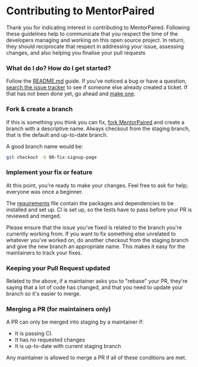 # Contributing to MentorPaired

Thank you for indicating interest in contributing to MentorPaired. Following these guidelines help to communicate that you respect the time of the developers managing and working on this open source project. In return, they should reciprocate that respect in addressing your issue, assessing changes, and also helping you finalise your pull requests

### What do I do? How do I get started?

Follow the [README.md](/README.md) guide. If you've noticed a bug or have a question, [search the issue tracker](https://github.com/mentorpaired/core/issues) to see if someone else already created a ticket. If that has not been done yet, go ahead and [make one](https://github.com/mentorpaired/core/issues/new).

### Fork & create a branch

If this is something you think you can fix, [fork MentorPaired](https://help.github.com/en/articles/fork-a-repo) and create a branch with a descriptive name. Always checkout from the staging branch, that is the default and up-to-date branch.

A good branch name would be:

```sh
git checkout -b 90-fix-signup-page
```

### Implement your fix or feature

At this point, you're ready to make your changes. Feel free to ask for help; everyone was once a beginner.

The [requirements](/requirements.txt) file contain the packages and dependencies to be installed and set up. CI is set up, so the tests have to pass before your PR is reviewed and merged.

Please ensure that the issue you've fixed is related to the branch you're currently working from. If you want to fix something else unrelated to whatever you've worked on, do another checkout from the staging branch and give the new branch an appropriate name. This makes it easy for the maintainers to track your fixes.

### Keeping your Pull Request updated

Related to the above, if a maintainer asks you to "rebase" your PR, they're saying that a lot of code has changed, and that you need to update your branch so it's easier to merge.

### Merging a PR (for maintainers only)

A PR can only be merged into staging by a maintainer if:

* It is passing CI.
* It has no requested changes
* It is up-to-date with current staging branch

Any maintainer is allowed to merge a PR if all of these conditions are met.
